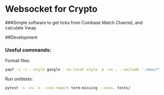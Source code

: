 

# Websocket for Crypto



###Simple software to get ticks from Coinbase Match Channel, and calculate Vwap



##Development
### Useful commands:

Format files:
```bash
yapf -i -r --style google --no-local-style -p -vv . --exclude '.venv/*' --exclude '.tox/*'
```

Run unittests:
```bash
pytest -s -vv -x --cov-report term-missing --cov=. tests/
```


